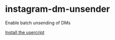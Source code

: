 # instagram-dm-unsender

Enable batch unsending of DMs

[Install the usercript](https://github.com/thoughtsunificator/instagram-dm-unsender/raw/userscript/idmu.user.js)